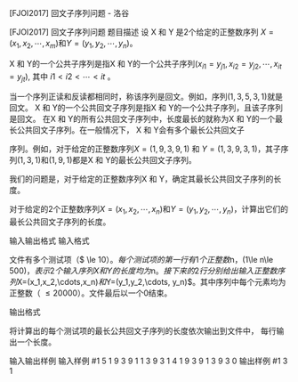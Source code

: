 



[FJOI2017] 回文子序列问题 - 洛谷














[FJOI2017] 回文子序列问题
题目描述
设 X 和 Y 是2个给定的正整数序列 $X=( x_1 , x_2 ,\cdots, x_m )$和$Y=( y_1, y_2 ,\cdots, y_n )$。

X 和 Y的一个公共子序列是指X 和 Y的一个公共子序列$(x_{i1}=y_{j1},x_{i2}=y_{j2},\cdots,x_{it}=y_{jt})$, 其中 $i1<i2<\cdots<it$ 。

当一个序列正读和反读都相同时，称该序列是回文。例如，序列$(1,3,5,3,1)$就是回文。 X 和 Y的一个公共回文子序列是指X 和 Y的一个公共子序列，且该子序列是回文。 在X 和 Y的所有公共回文子序列中，长度最长的就称为X 和 Y的一个最长公共回文子序列。在一般情况下， X 和 Y会有多个最长公共回文子

序列。例如，对于给定的正整数序列$X=(1,9,3,9,1)$ 和 $Y=(1,3,9,3,1)$，其子序列$(1,3,1)$和$(1,9,1)$都是X 和 Y的最长公共回文子序列。

我们的问题是，对于给定的正整数序列X 和 Y，确定其最长公共回文子序列的长度。

对于给定的2个正整数序列$X=( x_1 , x_2 ,\cdots, x_n )$和$Y=( y_1 , y_2 ,\cdots, y_n )$，计算出它们的最长公共回文子序列的长度。

输入输出格式
输入格式

文件有多个测试项（$ \le 10$）。每个测试项的第一行有1个正整数$n$， ($1\le n\le 500$)，表示2个输入序列X和Y的长度均为$n$。接下来的2行分别给出输入正整数序列$X=(x_1,x_2,\cdots,x_n)$和$Y=(y_1,y_2,\cdots, y_n)$。其中序列中每个元素均为正整数（ $\le 20000$）。文件最后以一个0结束。

输出格式

将计算出的每个测试项的最长公共回文子序列的长度依次输出到文件中， 每行输出一个长度。

输入输出样例
输入样例 #1
5
1 9 3 9 1
1 3 9 3 1
4
1 9 3 9
1 3 9 3
0
输出样例 #1
3
1







